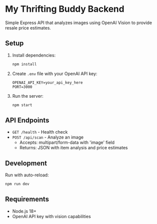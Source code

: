 # My Thrifting Buddy Backend

Simple Express API that analyzes images using OpenAI Vision to provide resale price estimates.

## Setup

1. Install dependencies:
   ```bash
   npm install
   ```

2. Create `.env` file with your OpenAI API key:
   ```
   OPENAI_API_KEY=your_api_key_here
   PORT=3000
   ```

3. Run the server:
   ```bash
   npm start
   ```

## API Endpoints

- `GET /health` - Health check
- `POST /api/scan` - Analyze an image
  - Accepts: multipart/form-data with 'image' field
  - Returns: JSON with item analysis and price estimates

## Development

Run with auto-reload:
```bash
npm run dev
```

## Requirements

- Node.js 18+
- OpenAI API key with vision capabilities